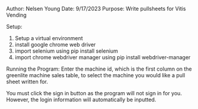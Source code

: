 Author: Nelsen Young
Date: 9/17/2023
Purpose: Write pullsheets for Vitis Vending

Setup:
1. Setup a virtual environment
2. install google chrome web driver
3. import selenium using pip install selenium
4. import chrome webdriver manager using pip install webdriver-manager

Running the Program:
Enter the machine id, which is the first column on the greenlite machine sales table, to select the machine you would like a pull sheet written for. 

You must click the sign in button as the program will not sign in for you. However, the login information will automatically be inputted.